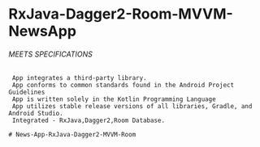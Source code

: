 # RxJava-Dagger2-Room-MVVM-NewsApp

###### MEETS SPECIFICATIONS

```
 App integrates a third-party library.
 App conforms to common standards found in the Android Project Guidelines
 App is written solely in the Kotlin Programming Language
 App utilizes stable release versions of all libraries, Gradle, and Android Studio.
 Integrated - RxJava,Dagger2,Room Database.
 
# News-App-RxJava-Dagger2-MVVM-Room
